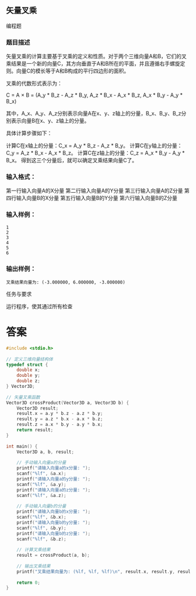 ## 矢量叉乘

编程题

### 题目描述

矢量叉乘的计算主要基于叉乘的定义和性质。对于两个三维向量A和B，它们的叉乘结果是一个新的向量C，其方向垂直于A和B所在的平面，并且遵循右手螺旋定则。向量C的模长等于A和B构成的平行四边形的面积。

叉乘的代数形式表示为：

C = A × B = (A_y * B_z - A_z * B_y, A_z * B_x - A_x * B_z, A_x * B_y - A_y * B_x)

其中，A_x、A_y、A_z分别表示向量A在x、y、z轴上的分量，B_x、B_y、B_z分别表示向量B在x、y、z轴上的分量。

具体计算步骤如下：

计算C在x轴上的分量：C_x = A_y * B_z - A_z * B_y。
计算C在y轴上的分量：C_y = A_z * B_x - A_x * B_z。
计算C在z轴上的分量：C_z = A_x * B_y - A_y * B_x。
得到这三个分量后，就可以确定叉乘结果向量C了。

### 输入格式：

第一行输入向量A的X分量
第二行输入向量A的Y分量
第三行输入向量A的Z分量
第四行输入向量B的X分量
第五行输入向量B的Y分量
第六行输入向量B的Z分量

### 输入样例：

```
1
2
3
4
5
6  
```

### 输出样例：

```
叉乘结果向量为: (-3.000000, 6.000000, -3.000000)
```

任务与要求

运行程序，使其通过所有检查

# 答案
```c
#include <stdio.h>  
  
// 定义三维向量结构体  
typedef struct {  
    double x;  
    double y;  
    double z;  
} Vector3D;  
  
// 矢量叉乘函数  
Vector3D crossProduct(Vector3D a, Vector3D b) {  
    Vector3D result;  
    result.x = a.y * b.z - a.z * b.y;  
    result.y = a.z * b.x - a.x * b.z;  
    result.z = a.x * b.y - a.y * b.x;  
    return result;  
}  
  
int main() {  
    Vector3D a, b, result;  
  
    // 手动输入向量a的分量  
    printf("请输入向量a的x分量: ");  
    scanf("%lf", &a.x);  
    printf("请输入向量a的y分量: ");  
    scanf("%lf", &a.y);  
    printf("请输入向量a的z分量: ");  
    scanf("%lf", &a.z);  
  
    // 手动输入向量b的分量  
    printf("请输入向量b的x分量: ");  
    scanf("%lf", &b.x);  
    printf("请输入向量b的y分量: ");  
    scanf("%lf", &b.y);  
    printf("请输入向量b的z分量: ");  
    scanf("%lf", &b.z);  
  
    // 计算叉乘结果  
    result = crossProduct(a, b);  
  
    // 输出叉乘结果  
    printf("叉乘结果向量为: (%lf, %lf, %lf)\n", result.x, result.y, result.z);  
  
    return 0;  
}
```